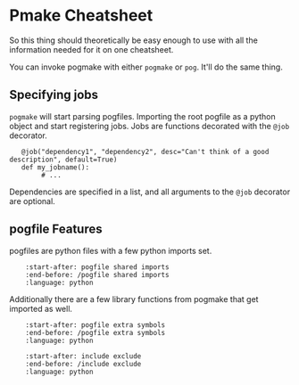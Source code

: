 # Pmake Cheatsheet

So this thing should theoretically be easy enough to use with all the information needed for it on one cheatsheet.

You can invoke pogmake with either `pogmake` or `pog`. It'll do the same thing.

## Specifying jobs

`pogmake` will start parsing pogfiles. Importing the root pogfile as a python object and start registering jobs. Jobs are functions decorated with the `@job` decorator.

```{code} python
   @job("dependency1", "dependency2", desc="Can't think of a good description", default=True)
   def my_jobname():
        # ...
```

Dependencies are specified in a list, and all arguments to the `@job` decorator are optional.

## pogfile Features

pogfiles are python files with a few python imports set.

```{literalinclude} ../../pogmake.py
    :start-after: pogfile shared imports
    :end-before: /pogfile shared imports
    :language: python
```

Additionally there are a few library functions from pogmake that get imported as well.

```{literalinclude} ../../importer.py
    :start-after: pogfile extra symbols
    :end-before: /pogfile extra symbols
    :language: python
```

```{literalinclude} ../../tests/pogfile.py
    :start-after: include exclude
    :end-before: /include exclude
    :language: python
```
